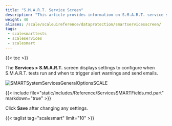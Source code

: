 ```yaml
---
title: "S.M.A.R.T. Service Screen"
description: "This article provides information on S.M.A.R.T. service screen settings."
weight: 40
aliases: /scale/scaleuireference/dataprotection/smartservicesscreen/
tags:
 - scalesmarttests
 - scaleservices
 - scalesmart
---
```


{{< toc >}}

The **Services > S.M.A.R.T.** screen displays settings to configure when S.M.A.R.T. tests run and when to trigger alert warnings and send emails.

![SMARTSystemServicesGeneralOptionsSCALE](/images/SCALE/22.12/SMARTSystemServicesGeneralOptionsSCALE.png "Services S.M.A.R.T. Options")

{{< include file="static/includes/Reference/ServicesSMARTFields.md.part" markdown="true" >}}

Click **Save** after changing any settings.


{{< taglist tag="scalesmart" limit="10" >}}
